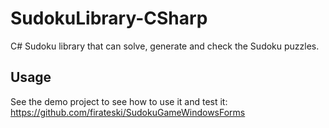 # SudokuLibrary-CSharp
C# Sudoku library that can solve, generate and check the Sudoku puzzles.

## Usage
See the demo project to see how to use it and test it: https://github.com/firateski/SudokuGameWindowsForms 
